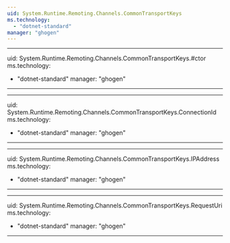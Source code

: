 ```yaml
---
uid: System.Runtime.Remoting.Channels.CommonTransportKeys
ms.technology: 
  - "dotnet-standard"
manager: "ghogen"
---
```


---
uid: System.Runtime.Remoting.Channels.CommonTransportKeys.#ctor
ms.technology: 
  - "dotnet-standard"
manager: "ghogen"
---

---
uid: System.Runtime.Remoting.Channels.CommonTransportKeys.ConnectionId
ms.technology: 
  - "dotnet-standard"
manager: "ghogen"
---

---
uid: System.Runtime.Remoting.Channels.CommonTransportKeys.IPAddress
ms.technology: 
  - "dotnet-standard"
manager: "ghogen"
---

---
uid: System.Runtime.Remoting.Channels.CommonTransportKeys.RequestUri
ms.technology: 
  - "dotnet-standard"
manager: "ghogen"
---

